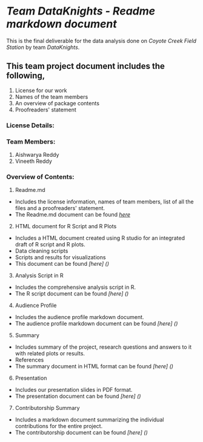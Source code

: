 # **_Team DataKnights - Readme markdown document_**
This is the final deliverable for the data analysis done on _Coyote Creek Field Station_ by team _DataKnights_. 

## **This team project document includes the following,**
1. License for our work
2. Names of the team members
3. An overview of package contents
4. Proofreaders' statement

### **License Details:**

### **Team Members:**
1. Aishwarya Reddy
2. Vineeth Reddy

### **Overview of Contents:**
1. Readme.md
* Includes the license information, names of team members, list of all the files and a proofreaders' statement.  
* The Readme.md document can be found _[here](https://github.com/vineethreddyramasa/DataKnights/blob/master/Deliverables/Git%20Repository%20Package/README.md)_
2. HTML document for R Script and R Plots
* Includes a HTML document created using R studio for an integrated draft of R script and R plots.
* Data cleaning scripts 
* Scripts and results for visualizations
* This document can be found _[here] ()_
3. Analysis Script in R
* Includes the comprehensive analysis script in R.
* The R script document can be found _[here] ()_
4. Audience Profile
* Includes the audience profile markdown document.
* The audience profile markdown document can be found _[here] ()_
5. Summary
* Includes summary of the project, research questions and answers to it with related plots or results. 
* References 
* The summary document in HTML format can be found _[here] ()_
6. Presentation 
* Includes our presentation slides in PDF format.
* The presentation document can be found _[here] ()_
7. Contributorship Summary 
* Includes a markdown document summarizing the individual contributions for the entire project.
* The contributorship document can be found _[here] ()_

